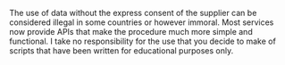 The use of data without the express consent of the supplier can be considered illegal in some countries or however immoral. Most services now provide APIs that make the procedure much more simple and functional. I take no responsibility for the use that you decide to make of scripts that have been written for educational purposes only.
